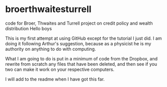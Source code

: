 # broerthwaitesturrell
code for Broer, Thwaites and Turrell project on credit policy and wealth distribution
Hello boys

This is my first attempt at using GitHub except for the tutorial I just did. I am doing it following Arthur's suggestion, because as a physicist he is my authority on anything to do with computing.

What I am going to do is put in a minimum of code from the Dropbox, and rewrite from scratch any files that have been deleted, and then see if you two can make it work on your respective computers.

I will add to the readme when I have got this far.
